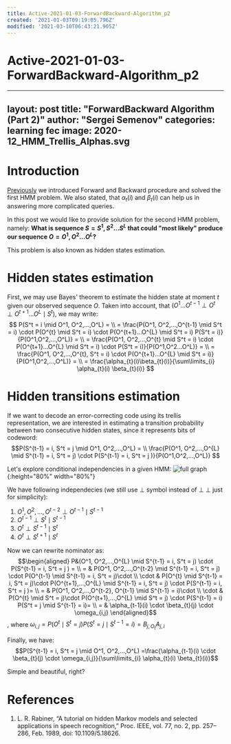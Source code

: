 ```yaml
---
title: Active-2021-01-03-ForwardBackward-Algorithm_p2
created: '2021-01-03T09:19:05.796Z'
modified: '2021-03-10T06:43:21.905Z'
---
```


# Active-2021-01-03-ForwardBackward-Algorithm_p2

---
layout: post
title: "ForwardBackward Algorithm (Part 2)"
author: "Sergei Semenov"
categories: learning fec
image: 2020-12_HMM_Trellis_Alphas.svg
---

# Introduction
[Previously](https://simonrus.github.io/about/learning/fec/ForwardBackward-Algorithm_p1.html) we introduced Forward and Backward procedure and solved the first HMM problem. We also stated, that $\alpha_t(i)$ and $\beta_t(i)$ can help us in answering more complicated queries. 

In this post we would like to provide solution for the second HMM problem, namely: __What is sequence $S = {S^1},{S^2}...{S^L}$ that could "most likely" produce our sequence $O = {O^1},{O^2}...{O^L}$?__ 

This problem is also known as hidden states estimation.

# Hidden states estimation
First, we may use Bayes' theorem to estimate the hidden state at moment $t$ given our observed sequence $O$. Taken into account, that $(O^1...O^{t-1} \perp O^{t} \perp O^{t+1}...O^{L} \mid S^{t})$, we may write:
$$
P(S^t = i \mid O^1, O^2,...,O^L) = \\
= \frac{P(O^1, O^2,...,O^{t-1} \mid S^t = i) \cdot P(O^{t} \mid S^t = i) \cdot P(O^{t+1}...O^{L} \mid S^t = i) P(S^t = i)}{P(O^1,O^2,...,O^L)} = \\
= \frac{P(O^1, O^2,...,O^{t} \mid S^t = i) \cdot P(O^{t+1}...O^{L} \mid S^t = i) \cdot P(S^t = i)}{P(O^1,O^2...O^L)} = \\
= \frac{P(O^1, O^2,...,O^{t}, S^t = i) \cdot P(O^{t+1}...O^{L} \mid S^t = i)}{P(O^1,O^2,...,O^L)} = \\
= \frac{\alpha_{t}(i)\beta_{t}(i)}{\sum\limits_{i} \alpha_{t}(i) \beta_{t}(i)}
$$

# Hidden transitions estimation 
If we want to decode an error-correcting code using its trellis representation, we are interested in estimating a transition probability between two consecutive hidden states, since it represents bits of codeword:
$$P(S^{t-1} = i, S^t = j \mid O^1, O^2,...,O^L) = \\ \frac{P(O^1, O^2,...,O^{L} \mid S^{t-1} = i, S^t = j) \cdot P(S^{t-1} = i, S^t = j )}{P(O^1,O^2,...,O^L)}
$$

Let's explore conditional independencies in a given HMM:
![full graph](https://simonrus.github.io/about/assets/img/2021-01-03-HMM.svg "Graph"){:height="80%" width="80%"}

We have following independecies (we still use $\perp$ symbol instead of $\perp \!\!\! \perp$ just for simplicity):
1. $O^1, O^2,...,O^{t-2} \perp O^{t-1} \mid S^{t-1}$
2. $O^{t-1} \perp S^{t} \mid S^{t-1}$
3. $O^{t} \perp S^{t-1} \mid S^{t}$
4. $O^{t} \perp S^{t+1} \mid S^{t}$

Now we can rewrite nominator as:
$$\begin{aligned}  P&(O^1,  O^2,...,O^{L} \mid S^{t-1} = i, S^t = j) \cdot P(S^{t-1} = i, S^t = j ) = \\ =  & P(O^1, O^2,...,O^{t-2} \mid S^{t-1} = i, S^t = j) \cdot  P(O^{t-1} \mid S^{t-1} = i, S^t = j)\cdot \\ \cdot & P(O^{t} \mid S^{t-1} = i, S^t = j)\cdot P(O^{t+1},...,O^{L} \mid S^{t-1} = i, S^t = j) \cdot  P(S^{t-1} = i, S^t = j )= \\ =  & P(O^1, O^2,...,O^{t-2}, O^{t-1} \mid S^{t-1} = i)\cdot \\ \cdot & P(O^{t} \mid S^t = j)\cdot P(O^{t+1},...,O^{L} \mid S^t = j) \cdot  P(S^{t-1} = i) P(S^t = j \mid S^{t-1} = i)= \\ = & \alpha_{t-1}(i)  \cdot \beta_{t}(j) \cdot \omega_{i,j} \end{aligned}$$, where $\omega_{i,j} = P(O^{t} \mid S^t = j) P(S^t = j \mid S^{t-1} = i) = B_{j,O_t} A_{j, i}$

Finally, we have:
$$P(S^{t-1} = i, S^t = j \mid O^1, O^2,...,O^L) =\frac{\alpha_{t-1}(i)  \cdot \beta_{t}(j) \cdot \omega_{i,j}}{\sum\limits_{i} \alpha_{t}(i) \beta_{t}(i)}$$

Simple and beautiful, right?
# References 
1. L. R. Rabiner, “A tutorial on hidden Markov models and selected applications in speech recognition,” Proc. IEEE, vol. 77, no. 2, pp. 257–286, Feb. 1989, doi: 10.1109/5.18626.






